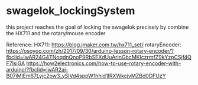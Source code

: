 # swagelok_lockingSystem
this project reaches the goal of locking the swagelok precisely by combine the HX711 and the rotary/mouse encoder

Reference:
  HX711:
    https://blog.jmaker.com.tw/hx711_set/
  rotaryEncoder:
    https://osoyoo.com/zh/2017/09/30/arduino-lesson-rotary-encoder/?fbclid=IwAR24G4TNoqdnQnoP9RbSEXdUuArinGbcMKlczrmfZ9kYzpCSjf4QF7IsiGA
    https://how2electronics.com/how-to-use-rotary-encoder-with-arduino/?fbclid=IwAR2aj-B07iMlEm67Lyjc2ow3_ySIVd4sppW1hhid1IRXWkcjvMZBd0DFUzY
  
